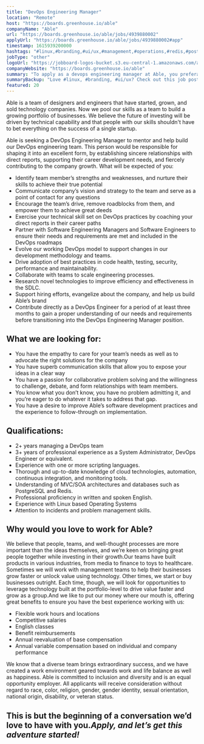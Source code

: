 ```yaml
---
title: "DevOps Engineering Manager"
location: "Remote"
host: "https://boards.greenhouse.io/able"
companyName: "Able"
url: "https://boards.greenhouse.io/able/jobs/4939880002"
applyUrl: "https://boards.greenhouse.io/able/jobs/4939880002#app"
timestamp: 1615939200000
hashtags: "#linux,#branding,#ui/ux,#management,#operations,#redis,#postgresql,#office,#English,#finance"
jobType: "other"
logoUrl: "https://jobboard-logos-bucket.s3.eu-central-1.amazonaws.com/able"
companyWebsite: "https://boards.greenhouse.io/able"
summary: "To apply as a devops engineering manager at Able, you preferably need to have 3+ years of professional experience as a System Administrator, DevOps Engineer or equivalent."
summaryBackup: "Love #linux, #branding, #ui/ux? Check out this job post!"
featured: 20
---
```


Able is a team of designers and engineers that have started, grown, and sold technology companies. Now we pool our skills as a team to build a growing portfolio of businesses. We believe the future of investing will be driven by technical capability and that people with our skills shouldn't have to bet everything on the success of a single startup.

Able is seeking a DevOps Engineering Manager to mentor and help build our DevOps engineering team. This person would be responsible for shaping it into an excellent form, by establishing sincere relationships with direct reports, supporting their career development needs, and fiercely contributing to the company growth. What will be expected of you:

*   Identify team member’s strengths and weaknesses, and nurture their skills to achieve their true potential
*   Communicate company’s vision and strategy to the team and serve as a point of contact for any questions
*   Encourage the team’s drive, remove roadblocks from them, and empower them to achieve great deeds
*   Exercise your technical skill set on DevOps practices by coaching your direct reports in their career paths
*   Partner with Software Engineering Managers and Software Engineers to ensure their needs and requirements are met and included in the DevOps roadmaps
*   Evolve our working DevOps model to support changes in our development methodology and teams.
*   Drive adoption of best practices in code health, testing, security, performance and maintainability.
*   Collaborate with teams to scale engineering processes.
*   Research novel technologies to improve efficiency and effectiveness in the SDLC.
*   Support hiring efforts, evangelize about the company, and help us build Able’s brand
*   Contribute directly as a DevOps Engineer for a period of at least three months to gain a proper understanding of our needs and requirements before transitioning into the DevOps Engineering Manager position.

## What we are looking for:

*   You have the empathy to care for your team’s needs as well as to advocate the right solutions for the company
*   You have superb communication skills that allow you to expose your ideas in a clear way
*   You have a passion for collaborative problem solving and the willingness to challenge, debate, and form relationships with team members.
*   You know what you don’t know, you have no problem admitting it, and you’re eager to do whatever it takes to address that gap.
*   You have a desire to improve Able’s software development practices and the experience to follow-through on implementation.

## Qualifications:

*   2+ years managing a DevOps team
*   3+ years of professional experience as a System Administrator, DevOps Engineer or equivalent.
*   Experience with one or more scripting languages.
*   Thorough and up-to-date knowledge of cloud technologies, automation, continuous integration, and monitoring tools.
*   Understanding of MVC/SOA architectures and databases such as PostgreSQL and Redis.
*   Professional proficiency in written and spoken English.
*   Experience with Linux based Operating Systems
*   Attention to incidents and problem management skills.

## Why would you love to work for Able?

We believe that people, teams, and well-thought processes are more important than the ideas themselves, and we’re keen on bringing great people together while investing in their growth.Our teams have built products in various industries, from media to finance to toys to healthcare. Sometimes we will work with management teams to help their businesses grow faster or unlock value using technology. Other times, we start or buy businesses outright. Each time, though, we will look for opportunities to leverage technology built at the portfolio-level to drive value faster and grow as a group.And we like to put our money where our mouth is, offering great benefits to ensure you have the best experience working with us:

*   Flexible work hours and locations 
*   Competitive salaries
*   English classes
*   Benefit reimbursements
*   Annual reevaluation of base compensation
*   Annual variable compensation based on individual and company performance

We know that a diverse team brings extraordinary success, and we have created a work environment geared towards work and life balance as well as happiness. Able is committed to inclusion and diversity and is an equal opportunity employer. All applicants will receive consideration without regard to race, color, religion, gender, gender identity, sexual orientation, national origin, disability, or veteran status.

## This is but the beginning of a conversation we’d love to have with you._Apply, and let’s get this adventure started!_
